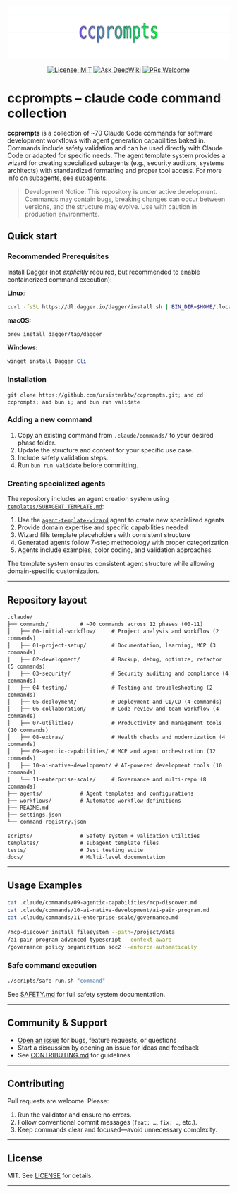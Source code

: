 <p align="center">
  <img src="docs/assets/banner.svg" width="720" height="120" alt="ccprompts banner" />
</p>

<div align="center">

  [![License: MIT](https://img.shields.io/badge/License-MIT-yellow.svg)](LICENSE)
  [![Ask DeepWiki](https://deepwiki.com/badge.svg)](https://deepwiki.com/ursisterbtw/ccprompts)
  [![PRs Welcome](https://img.shields.io/badge/PRs-welcome-brightgreen.svg)](CONTRIBUTING.md)
  
</div>

# ccprompts – claude code command collection

**ccprompts** is a collection of ~70 Claude Code commands for software development workflows with agent generation capabilities baked in. Commands include safety validation and can be used directly with Claude Code or adapted for specific needs. The agent template system provides a wizard for creating specialized subagents (e.g., security auditors, systems architects) with standardized formatting and proper tool access. For more info on subagents, see [subagents](https://docs.anthropic.com/en/docs/claude-code/sub-agents).

> Development Notice: This repository is under active development. Commands may contain bugs, breaking changes can occur between versions, and the structure may evolve. Use with caution in production environments.

## Quick start

### Recommended Prerequisites

Install Dagger (not *explicitly* required, but recommended to enable containerized command execution):

**Linux:**

```bash
curl -fsSL https://dl.dagger.io/dagger/install.sh | BIN_DIR=$HOME/.local/bin sh
```

**macOS:**

```bash
brew install dagger/tap/dagger
```

**Windows:**

```powershell
winget install Dagger.Cli
```

### Installation

```fish
git clone https://github.com/ursisterbtw/ccprompts.git; and cd ccprompts; and bun i; and bun run validate
```

### Adding a new command

1. Copy an existing command from `.claude/commands/` to your desired phase folder.
2. Update the structure and content for your specific use case.
3. Include safety validation steps.
4. Run `bun run validate` before committing.

### Creating specialized agents

The repository includes an agent creation system using [`templates/SUBAGENT_TEMPLATE.md`](templates/SUBAGENT_TEMPLATE.md):

1. Use the [`agent-template-wizard`](.claude/agents/agent-template-wizard.md) agent to create new specialized agents
2. Provide domain expertise and specific capabilities needed
3. Wizard fills template placeholders with consistent structure
4. Generated agents follow 7-step methodology with proper categorization
5. Agents include examples, color coding, and validation approaches

The template system ensures consistent agent structure while allowing domain-specific customization.

---

## Repository layout

```text
.claude/
├── commands/          # ~70 commands across 12 phases (00-11)
│   ├── 00-initial-workflow/     # Project analysis and workflow (2 commands)
│   ├── 01-project-setup/        # Documentation, learning, MCP (3 commands)
│   ├── 02-development/          # Backup, debug, optimize, refactor (5 commands)
│   ├── 03-security/             # Security auditing and compliance (4 commands)
│   ├── 04-testing/              # Testing and troubleshooting (2 commands)
│   ├── 05-deployment/           # Deployment and CI/CD (4 commands)
│   ├── 06-collaboration/        # Code review and team workflow (4 commands)
│   ├── 07-utilities/            # Productivity and management tools (10 commands)
│   ├── 08-extras/               # Health checks and modernization (4 commands)
│   ├── 09-agentic-capabilities/ # MCP and agent orchestration (12 commands)
│   ├── 10-ai-native-development/ # AI-powered development tools (10 commands)
│   └── 11-enterprise-scale/     # Governance and multi-repo (8 commands)
├── agents/            # Agent templates and configurations
├── workflows/         # Automated workflow definitions
├── README.md
├── settings.json
└── command-registry.json

scripts/               # Safety system + validation utilities
templates/             # subagent template files
tests/                 # Jest testing suite
docs/                  # Multi-level documentation
```

---

## Usage Examples

```bash
cat .claude/commands/09-agentic-capabilities/mcp-discover.md
cat .claude/commands/10-ai-native-development/ai-pair-program.md
cat .claude/commands/11-enterprise-scale/governance.md

/mcp-discover install filesystem --path=/project/data
/ai-pair-program advanced typescript --context-aware
/governance policy organization soc2 --enforce-automatically
```

### Safe command execution

```bash
./scripts/safe-run.sh "command"
```

See [SAFETY.md](SAFETY.md) for full safety system documentation.

---

## Community & Support

- [Open an issue](https://github.com/ursisterbtw/ccprompts/issues) for bugs, feature requests, or questions
- Start a discussion by opening an issue for ideas and feedback
- See [CONTRIBUTING.md](CONTRIBUTING.md) for guidelines

---

## Contributing

Pull requests are welcome. Please:

1. Run the validator and ensure no errors.
2. Follow conventional commit messages (`feat: …`, `fix: …`, etc.).
3. Keep commands clear and focused—avoid unnecessary complexity.


---

## License

MIT. See [LICENSE](LICENSE) for details.

---
